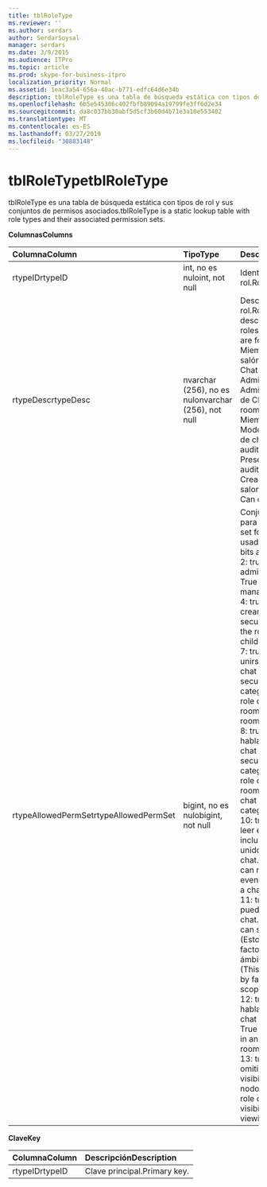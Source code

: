 ```yaml
---
title: tblRoleType
ms.reviewer: ''
ms.author: serdars
author: SerdarSoysal
manager: serdars
ms.date: 3/9/2015
ms.audience: ITPro
ms.topic: article
ms.prod: skype-for-business-itpro
localization_priority: Normal
ms.assetid: 1eac3a54-656a-40ac-b771-edfc64d6e34b
description: tblRoleType es una tabla de búsqueda estática con tipos de rol y sus conjuntos de permisos asociados.
ms.openlocfilehash: 6b5e545306c402fbfb89094a19799fe3ff6d2e34
ms.sourcegitcommit: da8c037bb30abf5d5cf3b60d4b71e3a10e553402
ms.translationtype: MT
ms.contentlocale: es-ES
ms.lasthandoff: 03/27/2019
ms.locfileid: "30883148"
---
```

# <a name="tblroletype"></a><span data-ttu-id="6913c-103">tblRoleType</span><span class="sxs-lookup"><span data-stu-id="6913c-103">tblRoleType</span></span>
 
<span data-ttu-id="6913c-104">tblRoleType es una tabla de búsqueda estática con tipos de rol y sus conjuntos de permisos asociados.</span><span class="sxs-lookup"><span data-stu-id="6913c-104">tblRoleType is a static lookup table with role types and their associated permission sets.</span></span>
  
<span data-ttu-id="6913c-105">**Columnas**</span><span class="sxs-lookup"><span data-stu-id="6913c-105">**Columns**</span></span>

|<span data-ttu-id="6913c-106">**Columna**</span><span class="sxs-lookup"><span data-stu-id="6913c-106">**Column**</span></span>|<span data-ttu-id="6913c-107">**Tipo**</span><span class="sxs-lookup"><span data-stu-id="6913c-107">**Type**</span></span>|<span data-ttu-id="6913c-108">**Descripción**</span><span class="sxs-lookup"><span data-stu-id="6913c-108">**Description**</span></span>|
|:-----|:-----|:-----|
|<span data-ttu-id="6913c-109">rtypeID</span><span class="sxs-lookup"><span data-stu-id="6913c-109">rtypeID</span></span>  <br/> |<span data-ttu-id="6913c-110">int, no es nulo</span><span class="sxs-lookup"><span data-stu-id="6913c-110">int, not null</span></span>  <br/> |<span data-ttu-id="6913c-111">Identificador de tipo de rol.</span><span class="sxs-lookup"><span data-stu-id="6913c-111">Role type ID.</span></span>  <br/> |
|<span data-ttu-id="6913c-112">rtypeDesc</span><span class="sxs-lookup"><span data-stu-id="6913c-112">rtypeDesc</span></span>  <br/> |<span data-ttu-id="6913c-113">nvarchar (256), no es nulo</span><span class="sxs-lookup"><span data-stu-id="6913c-113">nvarchar (256), not null</span></span>  <br/> | <span data-ttu-id="6913c-114">Descripción del tipo de rol.</span><span class="sxs-lookup"><span data-stu-id="6913c-114">Role type description.</span></span> <span data-ttu-id="6913c-115">Hay cuatro roles disponibles:</span><span class="sxs-lookup"><span data-stu-id="6913c-115">There are four available roles:</span></span> <br/>  <span data-ttu-id="6913c-116">Miembro: miembro de salón de Chat</span><span class="sxs-lookup"><span data-stu-id="6913c-116">Member: Chat room member</span></span> <br/>  <span data-ttu-id="6913c-117">Administrador: Administrador de salón de Chat</span><span class="sxs-lookup"><span data-stu-id="6913c-117">Manager: Chat room manager</span></span> <br/>  <span data-ttu-id="6913c-118">Miembro con voz: Moderador de un salón de chat de tipo auditorio</span><span class="sxs-lookup"><span data-stu-id="6913c-118">Voiced: Presenter for an auditorium chat room</span></span> <br/>  <span data-ttu-id="6913c-119">Creador: Puede crear salones de chat</span><span class="sxs-lookup"><span data-stu-id="6913c-119">Creator: Can create chat rooms</span></span> <br/> |
|<span data-ttu-id="6913c-120">rtypeAllowedPermSet</span><span class="sxs-lookup"><span data-stu-id="6913c-120">rtypeAllowedPermSet</span></span>  <br/> |<span data-ttu-id="6913c-121">bigint, no es nulo</span><span class="sxs-lookup"><span data-stu-id="6913c-121">bigint, not null</span></span>  <br/> | <span data-ttu-id="6913c-122">Conjunto de permisos para el rol.</span><span class="sxs-lookup"><span data-stu-id="6913c-122">Permission set for the role.</span></span> <span data-ttu-id="6913c-123">Los bits usados son:</span><span class="sxs-lookup"><span data-stu-id="6913c-123">The used bits are:</span></span> <br/>  <span data-ttu-id="6913c-124">2: true si el rol puede administrar nodos.</span><span class="sxs-lookup"><span data-stu-id="6913c-124">2: True if the role can manage nodes.</span></span> <br/>  <span data-ttu-id="6913c-125">4: true si el rol puede crear nodos secundarios.</span><span class="sxs-lookup"><span data-stu-id="6913c-125">4: True if the role can create children nodes.</span></span> <br/>  <span data-ttu-id="6913c-126">7: true si el rol puede unirse a un salón de chat (o salones de chat secundarios de una categoría).</span><span class="sxs-lookup"><span data-stu-id="6913c-126">7: True if the role can join a chat room (or children chat rooms of a category).</span></span> <br/>  <span data-ttu-id="6913c-127">8: true si el rol puede hablar en un salón de chat (o salones de chat secundarios de una categoría).</span><span class="sxs-lookup"><span data-stu-id="6913c-127">8: True if the role can chat in a chat room (or in children chat rooms of a category).</span></span> <br/>  <span data-ttu-id="6913c-128">10: true si el rol puede leer el historial de chat incluso cuando no está unido a un salón de chat.</span><span class="sxs-lookup"><span data-stu-id="6913c-128">10: True if the role can read chat history even when not joined to a chat room.</span></span> <br/>  <span data-ttu-id="6913c-129">11: true si la función puede ver el salón de chat.</span><span class="sxs-lookup"><span data-stu-id="6913c-129">11: True if the role can see the chat room.</span></span> <span data-ttu-id="6913c-130">(Esto se refina por factores, como el ámbito y visibilidad.)</span><span class="sxs-lookup"><span data-stu-id="6913c-130">(This is further refined by factors such as scope and visibility.)</span></span> <br/>  <span data-ttu-id="6913c-131">12: true si el rol puede hablar en un salón de chat de auditorio.</span><span class="sxs-lookup"><span data-stu-id="6913c-131">12: True if the role can chat in an auditorium chat room.</span></span> <br/>  <span data-ttu-id="6913c-132">13: true si el rol puede omitir las reglas de visibilidad al ver nodos.</span><span class="sxs-lookup"><span data-stu-id="6913c-132">13: True if the role can bypass visibility rules when viewing nodes.</span></span> <br/> |
   
<span data-ttu-id="6913c-133">**Clave**</span><span class="sxs-lookup"><span data-stu-id="6913c-133">**Key**</span></span>

|<span data-ttu-id="6913c-134">**Columna**</span><span class="sxs-lookup"><span data-stu-id="6913c-134">**Column**</span></span>|<span data-ttu-id="6913c-135">**Descripción**</span><span class="sxs-lookup"><span data-stu-id="6913c-135">**Description**</span></span>|
|:-----|:-----|
|<span data-ttu-id="6913c-136">rtypeID</span><span class="sxs-lookup"><span data-stu-id="6913c-136">rtypeID</span></span>  <br/> |<span data-ttu-id="6913c-137">Clave principal.</span><span class="sxs-lookup"><span data-stu-id="6913c-137">Primary key.</span></span>  <br/> |
   

